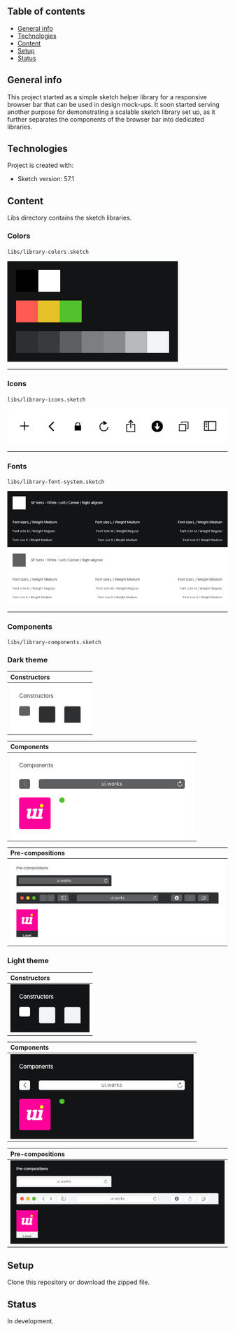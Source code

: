 ## Table of contents
* [General info](#general-info)
* [Technologies](#technologies)
* [Content](#content)
* [Setup](#setup)
* [Status](#status)

## General info
This project started as a simple sketch helper library for a responsive browser bar that can be used in design mock-ups. It soon started serving another purpose for demonstrating a scalable sketch library set up, as it further separates the components of the browser bar into dedicated libraries.
	
## Technologies
Project is created with:
* Sketch version: 57.1

## Content
Libs directory contains the sketch libraries.

### Colors

`libs/library-colors.sketch`

![library-colors](img/library-colors.png)

---

### Icons

`libs/library-icons.sketch`

![library-icons](img/library-icons.png)

---

### Fonts

`libs/library-font-system.sketch`

![fonts-white](img/fonts-white.png)
![fonts-gray-swatch3](img/fonts-gray-swatch3.png)

---

### Components

`libs/library-components.sketch`

### Dark theme

| Constructors |
|:--- |
| ![constructors-dark](img/constructors-dark.png) |

| Components |
|:--- |
| ![components-dark](img/components-dark.png) |

| Pre-compositions |
|:--- |
| ![pre-compositions-dark](img/pre-compositions-dark.png) |

### Light theme

| Constructors |
|:--- |
| ![constructors-light](img/constructors-light.png) |

| Components |
|:--- |
| ![components-light](img/components-light.png) |

| Pre-compositions |
|:--- |
| ![pre-compositions-light](img/pre-compositions-light.png) |

## Setup
Clone this repository or download the zipped file.

## Status

In development.